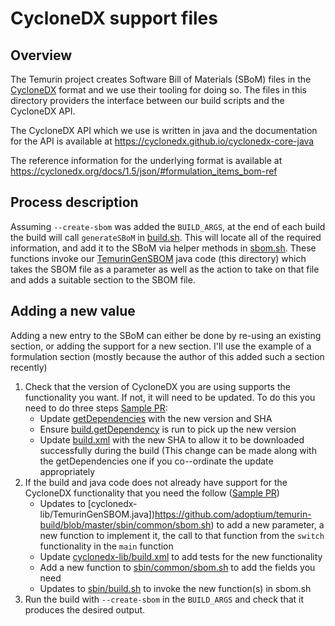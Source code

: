 # CycloneDX support files

## Overview

The Temurin project creates Software Bill of Materials (SBoM) files in the
[CycloneDX](https://cyclonedx.org) format and we use their tooling for doing
so. The files in this directory providers the interface between our build
scripts and the CycloneDX API.

The CycloneDX API which we use is written in java and the documentation for
the API is available at https://cyclonedx.github.io/cyclonedx-core-java

The reference information for the underlying format is available at https://cyclonedx.org/docs/1.5/json/#formulation_items_bom-ref

## Process description

Assuming `--create-sbom` was added the `BUILD_ARGS`, at the end of each
build the build will call `generateSBoM` in
[build.sh](https://github.com/adoptium/temurin-build/blob/master/sbin/build.sh).
This will locate all of the required information, and add it to the SBoM via
helper methods in
[sbom.sh](https://github.com/adoptium/temurin-build/blob/master/sbin/common/sbom.sh).
These functions invoke our
[TemurinGenSBOM](https://github.com/adoptium/temurin-build/blob/master/cyclonedx-lib/src/temurin/sbom/TemurinGenSBOM.java)
java code (this directory) which takes the SBOM file as a parameter as well
as the action to take on that file and adds a suitable section to the SBOM
file.

## Adding a new value

Adding a new entry to the SBoM can either be done by re-using an existing
section, or adding the support for a new section. I'll use the example of a
formulation section (mostly because the author of this added such a section
recently)

1. Check that the version of CycloneDX you are using supports the
    functionality you want.  If not, it will need to be updated. To do this
    you need to do three steps [Sample PR](https://github.com/adoptium/temurin-build/pull/3558/files):
    - Update [getDependencies](https://github.com/adoptium/temurin-build/blob/master/cyclonedx-lib/getDependencies) with the new version and SHA
    - Ensure [build.getDependency](https://ci.adoptium.net/job/build.getDependency/) is run to pick up the new version
    - Update [build.xml](https://github.com/adoptium/temurin-build/blob/master/cyclonedx-lib/build.xml) with the new SHA to allow it to be downloaded successfully during the build (This change can be made along with the getDependencies one if     you co--ordinate the update appropriately
2. If the build and java code does not already have support for the CycloneDX functionality that you need the follow ([Sample PR](https://github.com/adoptium/temurin-build/blob/master/cyclonedx-lib/build.xml))
    - Updates to [cyclonedx-lib/TemurinGenSBOM.java])https://github.com/adoptium/temurin-build/blob/master/sbin/common/sbom.sh) to add a new parameter, a new function to implement it, the call to that function from the `switch` functionality in the `main` function
    - Update [cyclonedx-lib/build.xml](https://github.com/adoptium/temurin-build/blob/master/cyclonedx-lib/build.xml) to add tests for the new functionality
    - Add a new function to [sbin/common/sbom.sh](https://github.com/adoptium/temurin-build/blob/master/sbin/common/sbom.sh) to add the fields you need
    - Updates to [sbin/build.sh](https://github.com/adoptium/temurin-build/blob/master/sbin/build.sh) to invoke the new function(s) in sbom.sh
3. Run the build with `--create-sbom` in the `BUILD_ARGS` and check that it produces the desired output.
